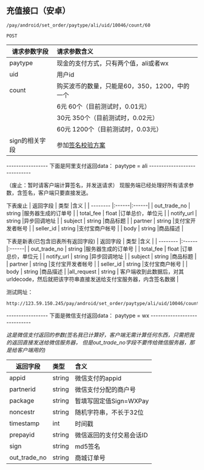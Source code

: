 
## 充值接口（安卓）
~~~
/pay/android/set_order/paytype/ali/uid/10046/count/60
~~~
~~~
POST
~~~

| 请求参数字段        | 请求参数含义  |
| -------- |:------|
|paytype|  现金的支付方式，只有两个值，ali或者wx|
|uid|用户id|
|count|购买波币的数量，只能是60，350，1200，中的一个|
|     |6元  60个（目前测试时，0.01元）|
|     |30元  350个（目前测试时，0.02元）|
|     |60元   1200个（目前测试时，0.03元）|
| sign的相关字段    | 参加[签名校验方案](/shop/doc/index/name/token%e6%96%b9%e6%a1%88) |


----------------- 下面是阿里支付返回data： paytype = ali -----------------------------

（废止：暂时请客户端计算签名，并发送请求）
现服务端已经处理好所有请求参数，含签名，客户端只要直接发送。

下表废止
| 返回字段        | 类型 |含义  |
| -------- |:------|:------|
| out_trade_no | string |服务器生成的订单号  |
| total_fee    | float  |订单总价，单位元  |
| notify_url   | string |异步回调地址  |
| subject      | string |商品标题  |
| partner      | string |支付宝开发者帐号  |
| seller_id    | string |支付宝商户帐号  |
| body         | string |商品描述  |

下表是新表(已包含旧表所有返回字段)
| 返回字段        | 类型 |含义  |
| -------- |:------|:------|
| out_trade_no | string |服务器生成的订单号  |
| total_fee    | float  |订单总价，单位元  |
| notify_url   | string |异步回调地址  |
| subject      | string |商品标题  |
| partner      | string |支付宝开发者帐号  |
| seller_id    | string |支付宝商户帐号  |
| body         | string |商品描述  |
|all_request   | string | 客户端收到此数据后，对其urldecode，然后就把该字符串直接发送给支付宝服务器，内含签名数据 |


测试网址：

    http://123.59.150.245/pay/android/set_order/paytype/ali/uid/10046/count/350

----------------- 下面是微信支付返回data： paytype = wx -----------------------------

*这是微信支付返回的参数(签名我已计算好，客户端无需计算任何东西，只需把我的返回直接发送给微信服务器，
但是out_trade_no字段不要传给微信服务器，那是给客户端用的)*


| 返回字段        | 类型 |含义  |
| -------- |:------|:------|
| appid     | string |微信支付的appid  |
| partnerid | string |微信支付分配的商户号  |
| package   | string |暂填写固定值Sign=WXPay  |
| noncestr  | string |随机字符串，不长于32位  |
| timestamp | int    |时间戳  |
| prepayid  | string |微信返回的支付交易会话ID  |
| sign      | string |md5签名  |
| out_trade_no | string |商城订单号  |



